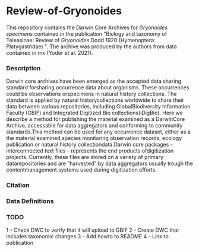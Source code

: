 # Review-of-Gryonoides

This repository contains the Darwin Core Archives for <i>Gryonoides specimens</i> contained in the publication "Biology and taxonomy of Teleasinae: Review of <i>Gryonoides</i> Dodd 1920 (Hymenoptera: Platygastridae)
". The archive was produced by the authors from data contained in mx (Yoder et al. 2021).

### Description
Darwin core archives have been emerged as the accepted data sharing standard forsharing occurrence data about organisms. These occurrences could be observations orspecimens in natural history collections. The standard is applied by natural historycollections worldwide to share their data between various repositories, including GlobalBiodiversity Information Faculty (GBIF) and Integrated Digitized Bio collections(iDigBio). Here we describe a method for publishing the material examined as a DarwinCore Archive, accessable for data aggregators and conforming to community standards.This method can be used for any occurrence dataset, either as a the material examined,species monitoring observation records, ecology publication or natural history collectiondata.Darwin core packages - interconnected text files - represents the end products ofdigitization projects. Currently, these files are stored on a variety of primary datarepositories and are ”harvested” by data aggregators usually trough the contentmanagement systems used during digitization efforts.

### Citation

### Data Definitions


### TODO
1 - Check DWC to verify that it will upload to GBIF
2 - Create DWC that includes taxonomic changes
3 - Add howto to README
4 - Link to publication

